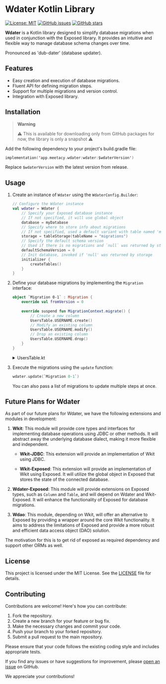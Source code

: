 Wdater Kotlin Library
=====================

[![License: MIT](https://img.shields.io/badge/License-MIT-green.svg)](https://opensource.org/licenses/MIT) 
[![GitHub issues](https://img.shields.io/github/issues/meetacy/wdater.svg)](https://github.com/meetacy/wdater/issues) 
[![GitHub stars](https://img.shields.io/github/stars/meetacy/wdater.svg)](https://github.com/meetacy/wdater/stargazers)

**Wdater** is a Kotlin library designed to simplify database migrations when used in conjunction with the Exposed library. It provides an intuitive and flexible way to manage database schema changes over time.

Pronounced as 'dub-dater' (database updater).

Features
--------

*   Easy creation and execution of database migrations.
*   Fluent API for defining migration steps.
*   Support for multiple migrations and version control.
*   Integration with Exposed library.

Installation
------------

> **Warning**
> 
> ⚠️ This is available for downloading only from 
> GitHub packages for now, the library is only a snapshot ⚠️

Add the following dependency to your project's build.gradle file:

```kts
implementation('app.meetacy.wdater:wdater:$wdaterVersion')
```

Replace `$wdaterVersion` with the latest version from release.

Usage
-----

1.  Create an instance of `Wdater` using the `WdaterConfig.Builder`:

    ```kotlin
    // Configure the Wdater instance 
    val wdater = Wdater { 
        // Specify your Exposed database instance
        // If not specified, it will use global object
        database = myDatabase 
        // Specify where to store info about migrations
        // If not specified, used a default variant with table named 'migrations' 
        storage = tableStorage(tableName = "migrations")
        // Specify the default schema version
        // Used if there is no migrations and `null` was returned by storage
        defaultSchemaVersion = 0
        // Init database, invoked if 'null' was returned by storage
        initializer { 
            createTables() 
        }
    }
    ```

2.  Define your database migrations by implementing the `Migration` interface:

    ```kotlin
    object `Migration 0-1` : Migration { 
        override val fromVersion = 0 
        
        override suspend fun MigrationContext.migrate() {
            // Create a new column
            UsersTable.USERNAME.create() 
            // Modify an existing column
            UsersTable.USERNAME.modify()
            // Drop an existing column
            UsersTable.USERNAME.drop()
        } 
    }
    ```
    
    <details>
    <summary>
        UsersTable.kt
    </summary>
        
    ```kotlin
    object UsersTable : Table() {
        val USER_ID = long("USER_ID").autoIncrement()
        val ACCESS_HASH = varchar("ACCESS_HASH", length = HASH_LENGTH)
        val NICKNAME = varchar("NICKNAME", length = NICKNAME_MAX_LIMIT)
        val USERNAME = varchar("USERNAME", length = USERNAME_MAX_LIMIT).nullable()
        val EMAIL = varchar("EMAIL", length = EMAIL_MAX_LIMIT).nullable()
        val EMAIL_VERIFIED = bool("EMAIL_VERIFIED").default(false)
        val AVATAR_ID = long("AVATAR_ID").nullable()
    }
    ```
    
    </details>

3.  Execute the migrations using the `update` function:

    ```kotlin
    wdater.update(`Migration 0-1`)
    ```
    
    You can also pass a list of migrations to update multiple steps at once.


Future Plans for Wdater
-----------------------

As part of our future plans for Wdater, we have the following extensions and modules in development:

1.  **Wkit**: This module will provide core types and interfaces for implementing database operations using JDBC or other methods. It will abstract away the underlying database dialect, making it more flexible and independent.

    *   **Wkit-JDBC**: This extension will provide an implementation of Wkit using JDBC.

    *   **Wkit-Exposed**: This extension will provide an implementation of Wkit using Exposed. It will utilize the global object in Exposed that stores the state of the connected database.

2.  **Wdater-Exposed**: This module will provide extensions on Exposed types, such as `Column` and `Table`, and will depend on Wdater and Wkit-Exposed. It will enhance the functionality of Exposed for database migrations.

3.  **Wdao**: This module, depending on Wkit, will offer an alternative to Exposed by providing a wrapper around the core Wkit functionality. It aims to address the limitations of Exposed and provide a more robust and efficient data access object (DAO) solution.


The motivation for this is to get rid of exposed as required dependency and support
other ORMs as well.

License
-------

This project is licensed under the MIT License. See the [LICENSE](LICENSE) file for details.

Contributing
------------

Contributions are welcome! Here's how you can contribute:

1.  Fork the repository.
2.  Create a new branch for your feature or bug fix.
3.  Make the necessary changes and commit your code.
4.  Push your branch to your forked repository.
5.  Submit a pull request to the main repository.

Please ensure that your code follows the existing coding style and includes appropriate tests.

If you find any issues or have suggestions for improvement, please [open an issue](https://github.com/meetacy/wdater/issues) on GitHub.

We appreciate your contributions!
